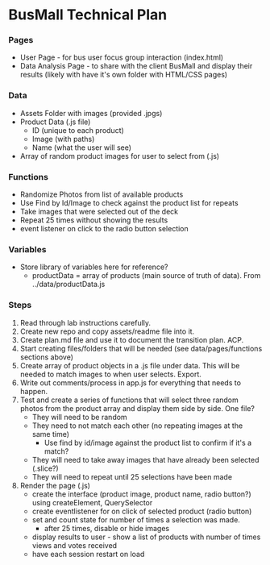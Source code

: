 # BusMall Technical Plan

### Pages
* User Page - for bus user focus group interaction (index.html)
* Data Analysis Page - to share with the client BusMall and display their results (likely with have it's own folder with HTML/CSS pages)

### Data
* Assets Folder with images (provided .jpgs)
* Product Data (.js file)
    * ID (unique to each product)
    * Image (with paths)
    * Name (what the user will see)
* Array of random product images for user to select from (.js)

### Functions
* Randomize Photos from list of available products
* Use Find by Id/Image to check against the product list for repeats
* Take images that were selected out of the deck
* Repeat 25 times without showing the results
* event listener on click to the radio button selection


### Variables
* Store library of variables here for reference? 
    * productData = array of products (main source of truth of data). From ../data/productData.js

### Steps
1. Read through lab instructions carefully. 
1. Create new repo and copy assets/readme file into it.
1. Create plan.md file and use it to document the transition plan. ACP. 
1. Start creating files/folders that will be needed (see data/pages/functions sections above)
1. Create array of product objects in a .js file under data. This will be needed to match images to when user selects. Export.
1. Write out comments/process in app.js for everything that needs to happen. 
1. Test and create a series of functions that will select three random photos from the product array and display them side by side. One file?
    * They will need to be random
    * They need to not match each other (no repeating images at the same time)
        * Use find by id/image against the product list to confirm if it's a match?
    * They will need to take away images that have already been selected (.slice?)
    * They will need to repeat until 25 selections have been made
1. Render the page (.js)
    * create the interface (product image, product name, radio button?) using createElement, QuerySelector  
    * create eventlistener for on click of selected product (radio button)
    * set and count state for number of times a selection was made.
        * after 25 times, disable or hide images
    * display results to user - show a list of products with number of times views and votes received    
    * have each session restart on load


